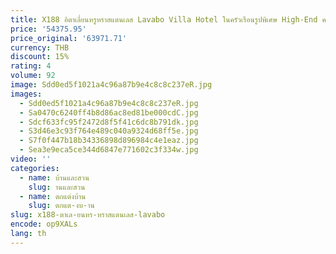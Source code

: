 ```yaml
---
title: X188 อิตาเลี่ยนหรูหราสแตนเลส Lavabo Villa Hotel ในครัวเรือนรูปพิเศษ High-End คอลัมน์ Washstand
price: '54375.95'
price_original: '63971.71'
currency: THB
discount: 15%
rating: 4
volume: 92
image: Sdd0ed5f1021a4c96a87b9e4c8c8c237eR.jpg
images:
  - Sdd0ed5f1021a4c96a87b9e4c8c8c237eR.jpg
  - Sa0470c6240ff4b8d86ac8ed81be000cdC.jpg
  - Sdcf633fc95f2472d8f5f41c6dc8b791dk.jpg
  - S3d46e3c93f764e489c040a9324d68ff5e.jpg
  - S7f0f447b18b34336898d896984c4e1eaz.jpg
  - Sea3e9eca5ce344d6847e771602c3f334w.jpg
video: ''
categories:
  - name: บ้านและสวน
    slug: านและสวน
  - name: ตกแต่งบ้าน
    slug: ตกแต-งบ-าน
slug: x188-ตาเล-ยนหร-หราสแตนเลส-lavabo
encode: op9XALs
lang: th
---
```

  